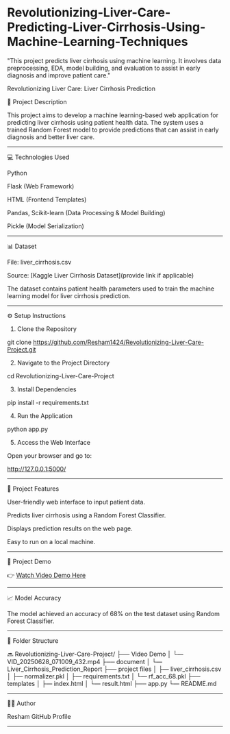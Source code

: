 # Revolutionizing-Liver-Care-Predicting-Liver-Cirrhosis-Using-Machine-Learning-Techniques
"This project predicts liver cirrhosis using machine learning. It involves data preprocessing, EDA, model building, and evaluation to assist in early diagnosis and improve patient care."

Revolutionizing Liver Care: Liver Cirrhosis Prediction

📂 Project Description

This project aims to develop a machine learning-based web application for predicting liver cirrhosis using patient health data. The system uses a trained Random Forest model to provide predictions that can assist in early diagnosis and better liver care.


---

💻 Technologies Used

Python

Flask (Web Framework)

HTML (Frontend Templates)

Pandas, Scikit-learn (Data Processing & Model Building)

Pickle (Model Serialization)



---

📊 Dataset

File: liver_cirrhosis.csv

Source: [Kaggle Liver Cirrhosis Dataset](provide link if applicable)

The dataset contains patient health parameters used to train the machine learning model for liver cirrhosis prediction.



---

⚙️ Setup Instructions

1. Clone the Repository

git clone https://github.com/Resham1424/Revolutionizing-Liver-Care-Project.git

2. Navigate to the Project Directory

cd Revolutionizing-Liver-Care-Project

3. Install Dependencies

pip install -r requirements.txt

4. Run the Application

python app.py

5. Access the Web Interface

Open your browser and go to:

http://127.0.0.1:5000/


---

🚀 Project Features

User-friendly web interface to input patient data.

Predicts liver cirrhosis using a Random Forest Classifier.

Displays prediction results on the web page.

Easy to run on a local machine.



---

🎥 Project Demo

👉 [Watch Video Demo Here](https://github.com/Resham1424/Revolutionizing-Liver-Care-Project/blob/main/Video%20Demo/VID_20250628_071009_432.mp4)


---

📈 Model Accuracy

The model achieved an accuracy of 68% on the test dataset using Random Forest Classifier.


---

📂 Folder Structure

🔜 Revolutionizing-Liver-Care-Project/
├── Video Demo
│   └— VID_20250628_071009_432.mp4
├── document
│   └— Liver_Cirrhosis_Prediction_Report
├── project files
│   ├— liver_cirrhosis.csv
│   ├— normalizer.pkl
│   ├— requirements.txt
│   └— rf_acc_68.pkl
├── templates
│   ├— index.html
│   └— result.html
├── app.py
└— README.md


---

👩‍💼 Author

Resham
GitHub Profile


---




